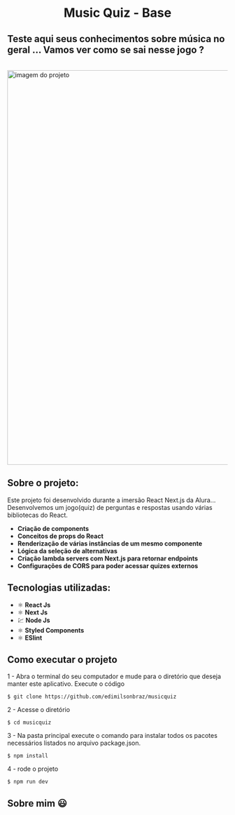 <h1 align="center">
  Music Quiz - Base
</h1>
 
## Teste aqui seus conhecimentos sobre música no geral ... Vamos ver como se sai nesse jogo ?
<br>
  <img src="https://ik.imagekit.io/1n1swj1w28/MusicQuiz_1UlL2JGP5.png" alt="imagem do projeto" width="900">

<br>

## Sobre o projeto:
Este projeto foi desenvolvido durante a imersão React Next.js da Alura...
Desenvolvemos um jogo(quiz) de perguntas e respostas usando várias bibliotecas do React.
- **Criação de components**
- **Conceitos de props do React**
- **Renderização de várias instâncias de um mesmo componente**
- **Lógica da seleção de alternativas**
- **Criação lambda servers com Next.js para retornar endpoints**
- **Configurações de CORS para poder acessar quizes externos**

## Tecnologias utilizadas:
- ⚛️ **React Js** 
- ⚛️ **Next Js** 
- 💹 **Node Js** 
- ⚛️ **Styled Components**
- ⚛️ **ESlint**

## Como executar o projeto
1 - Abra o terminal do seu computador e mude para o diretório que deseja manter este aplicativo. Execute o código
```
$ git clone https://github.com/edimilsonbraz/musicquiz
```
2 - Acesse o diretório
```
$ cd musicquiz
```
3 - Na pasta principal execute o comando para instalar todos os pacotes necessários listados no arquivo package.json.
```
$ npm install
```
4 - rode o projeto
```
$ npm run dev
```
## Sobre mim :smiley:
